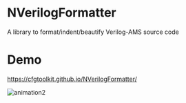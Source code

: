 # NVerilogFormatter
A library to format/indent/beautify Verilog-AMS source code

# Demo

https://cfgtoolkit.github.io/NVerilogFormatter/

![animation2](https://user-images.githubusercontent.com/115426/152686279-866dadfc-e476-4e55-82be-6444489c79ed.gif)
